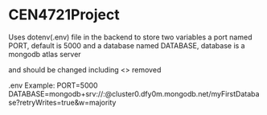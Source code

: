 # CEN4721Project

Uses dotenv(.env) file in the backend to store two variables
a port named PORT, default is 5000 and
a database named DATABASE, database is a mongodb atlas server



<username> and <password> should be changed including <> removed



.env Example: 
PORT=5000
DATABASE=mongodb+srv://<username>:<password>@cluster0.dfy0m.mongodb.net/myFirstDatabase?retryWrites=true&w=majority


